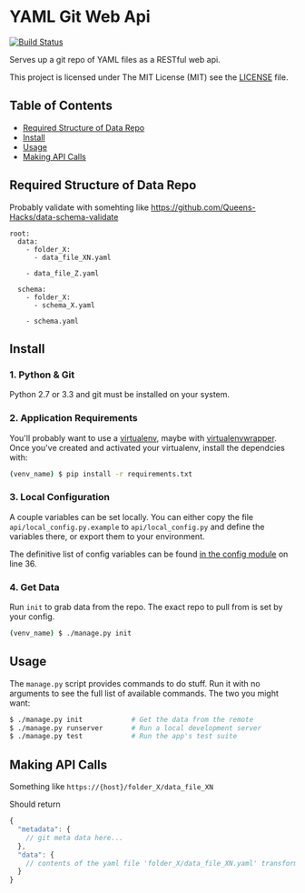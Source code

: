 # YAML Git Web Api

[![Build Status](https://travis-ci.org/Graham42/yaml_git_web_api.png)](https://travis-ci.org/Graham42/yaml_git_web_api.png)

Serves up a git repo of YAML files as a RESTful web api.

This project is licensed under The MIT License (MIT) see the [LICENSE](LICENSE) file.


## Table of Contents
* [Required Structure of Data Repo](#required-structure-of-data-repo)
* [Install](#install)
* [Usage](#usage)
* [Making API Calls](#making-api-calls)


## Required Structure of Data Repo
Probably validate with somehting like https://github.com/Queens-Hacks/data-schema-validate
```
root:
  data:
    - folder_X:
      - data_file_XN.yaml

    - data_file_Z.yaml

  schema:
    - folder_X:
      - schema_X.yaml

    - schema.yaml
```

## Install

### 1. Python & Git

Python 2.7 or 3.3 and git must be installed on your system.

### 2. Application Requirements

You'll probably want to use a [virtualenv](http://www.virtualenv.org/en/latest/), maybe with [virtualenvwrapper](http://virtualenvwrapper.readthedocs.org/en/latest/).
Once you've created and activated your virtualenv, install the dependcies with:

```bash
(venv_name) $ pip install -r requirements.txt
```

### 3. Local Configuration

A couple variables can be set locally. You can either copy the file `api/local_config.py.example` to `api/local_config.py` and define the variables there, or export them to your environment.

The definitive list of config variables can be found [in the config module](api/config.py#L36) on line 36.

### 4. Get Data

Run `init` to grab data from the repo. The exact repo to pull from is set by your config.

```bash
(venv_name) $ ./manage.py init
```


## Usage

The `manage.py` script provides commands to do stuff. Run it with no arguments to see the full list of available commands. The two you might want:

```bash
$ ./manage.py init            # Get the data from the remote
$ ./manage.py runserver       # Run a local development server
$ ./manage.py test            # Run the app's test suite
```

## Making API Calls
Something like `https://{host}/folder_X/data_file_XN`

Should return
```js
{
  "metadata": {
    // git meta data here...
  },
  "data": {
    // contents of the yaml file 'folder_X/data_file_XN.yaml' transformed to JSON
  }
}
```
